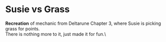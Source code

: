 # Susie vs Grass

**Recreation** of mechanic from Deltarune Chapter 3, where Susie is picking grass for points.\
There is nothing more to it, just made it for fun.\
